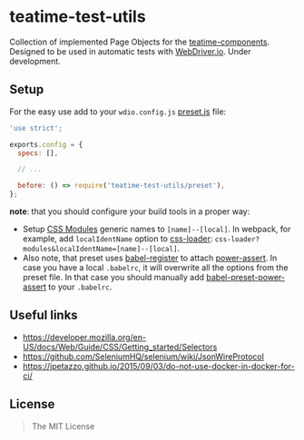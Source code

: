 teatime-test-utils
==================

Collection of implemented Page Objects for the [teatime-components](https://github.com/sullenor/teatime-components). Designed to be used in automatic tests with [WebDriver.io](http://webdriver.io/). Under development.


## Setup

For the easy use add to your `wdio.config.js` [preset.js](preset.js) file:

```javascript
'use strict';

exports.config = {
  specs: [],

  // ...

  before: () => require('teatime-test-utils/preset'),
};
```

**note**: that you should configure your build tools in a proper way:

- Setup [CSS Modules](https://github.com/css-modules/css-modules) generic names to `[name]--[local]`. In webpack, for example, add `localIdentName` option to [css-loader](https://github.com/webpack/css-loader#local-scope): `css-loader?modules&localIdentName=[name]--[local]`.
- Also note, that preset uses [babel-register](https://babeljs.io/docs/usage/require/) to attach [power-assert](https://github.com/power-assert-js/power-assert#using-babel-preset-power-assert-or-babel-plugin-espower). In case you have a local `.babelrc`, it will overwrite all the options from the preset file. In that case you should manually add [babel-preset-power-assert](https://github.com/power-assert-js/babel-preset-power-assert#via-babelrc-recommended) to your `.babelrc`.


## Useful links

- https://developer.mozilla.org/en-US/docs/Web/Guide/CSS/Getting_started/Selectors
- https://github.com/SeleniumHQ/selenium/wiki/JsonWireProtocol
- https://jpetazzo.github.io/2015/09/03/do-not-use-docker-in-docker-for-ci/


## License

> The MIT License
